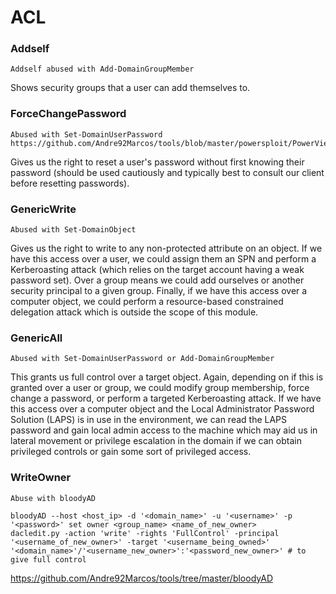 # ACL

### Addself

    Addself abused with Add-DomainGroupMember

Shows security groups that a user can add themselves to.

### ForceChangePassword

    Abused with Set-DomainUserPassword
    https://github.com/Andre92Marcos/tools/blob/master/powersploit/PowerView.md#functions

Gives us the right to reset a user's password without first knowing their password (should be used cautiously and typically best to consult our client before resetting passwords).

### GenericWrite

    Abused with Set-DomainObject

Gives us the right to write to any non-protected attribute on an object. If we have this access over a user, we could assign them an SPN and perform a Kerberoasting attack (which relies on the target account having a weak password set). Over a group means we could add ourselves or another security principal to a given group. Finally, if we have this access over a computer object, we could perform a resource-based constrained delegation attack which is outside the scope of this module.


### GenericAll

    Abused with Set-DomainUserPassword or Add-DomainGroupMember

This grants us full control over a target object. Again, depending on if this is granted over a user or group, we could modify group membership, force change a password, or perform a targeted Kerberoasting attack. If we have this access over a computer object and the Local Administrator Password Solution (LAPS) is in use in the environment, we can read the LAPS password and gain local admin access to the machine which may aid us in lateral movement or privilege escalation in the domain if we can obtain privileged controls or gain some sort of privileged access.

### WriteOwner

    Abuse with bloodyAD

    bloodyAD --host <host_ip> -d '<domain_name>' -u '<username>' -p '<password>' set owner <group_name> <name_of_new_owner>
    dacledit.py -action 'write' -rights 'FullControl' -principal '<username_of_new_owner>' -target '<username_being_owned>' '<domain_name>'/'<username_new_owner>':'<password_new_owner>' # to give full control

https://github.com/Andre92Marcos/tools/tree/master/bloodyAD
